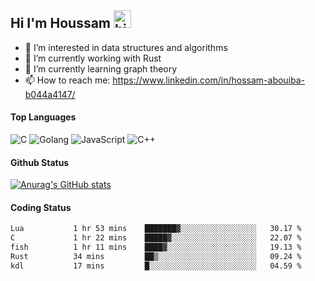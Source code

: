 ## Hi I'm Houssam <img src="https://user-images.githubusercontent.com/1303154/88677602-1635ba80-d120-11ea-84d8-d263ba5fc3c0.gif" width="28px" alt="hi">

- 👀 I’m interested in data structures and algorithms
- 🔭 I’m currently working with Rust
- 🌱 I’m currently learning graph theory
- 📫 How to reach me: https://www.linkedin.com/in/hossam-abouiba-b044a4147/

#### Top Languages

![C](https://img.shields.io/badge/c-%2300599C.svg?style=for-the-badge&logo=c&logoColor=white)
![Golang](https://img.shields.io/badge/go-blue?style=for-the-badge&logo=Goland)
![JavaScript](https://img.shields.io/badge/javascript-%23323330.svg?style=for-the-badge&logo=javascript&logoColor=%23F7DF1E)
![C++](https://img.shields.io/badge/C%2B%2B-blue?style=for-the-badge&logo=C%2B%2B)


#### Github Status
[![Anurag's GitHub stats](https://github-readme-stats.vercel.app/api?username=0xhoussam&theme=tokyonight)](https://github.com/anuraghazra/github-readme-stats)

#### Coding Status
<!--START_SECTION:waka-->

```txt
Lua           1 hr 53 mins    ███████▓░░░░░░░░░░░░░░░░░   30.17 %
C             1 hr 22 mins    █████▓░░░░░░░░░░░░░░░░░░░   22.07 %
fish          1 hr 11 mins    ████▓░░░░░░░░░░░░░░░░░░░░   19.13 %
Rust          34 mins         ██▒░░░░░░░░░░░░░░░░░░░░░░   09.24 %
kdl           17 mins         █░░░░░░░░░░░░░░░░░░░░░░░░   04.59 %
```

<!--END_SECTION:waka-->
